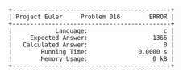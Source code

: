    +--------------------------------------------+
    | Project Euler     Problem 016        ERROR |
    +--------------------------------------------+
    |            Language:                     c |
    |     Expected Answer:                  1366 |
    |   Calculated Answer:                     0 |
    |        Running Time:              0.0000 s |
    |        Memory Usage:                  0 kB |
    +--------------------------------------------+
